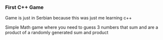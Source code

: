 <h3>First C++ Game</h3>

<p>Game is just in Serbian because this was just me learning c++</p>

<p>Simple Math game where you need to guess 3 numbers that sum and are a product of a randomly generated sum and product</p>
